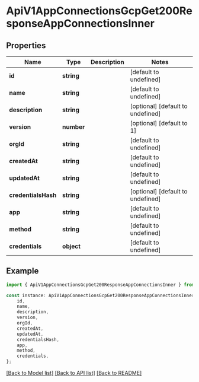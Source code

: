 # ApiV1AppConnectionsGcpGet200ResponseAppConnectionsInner


## Properties

Name | Type | Description | Notes
------------ | ------------- | ------------- | -------------
**id** | **string** |  | [default to undefined]
**name** | **string** |  | [default to undefined]
**description** | **string** |  | [optional] [default to undefined]
**version** | **number** |  | [optional] [default to 1]
**orgId** | **string** |  | [default to undefined]
**createdAt** | **string** |  | [default to undefined]
**updatedAt** | **string** |  | [default to undefined]
**credentialsHash** | **string** |  | [optional] [default to undefined]
**app** | **string** |  | [default to undefined]
**method** | **string** |  | [default to undefined]
**credentials** | **object** |  | [default to undefined]

## Example

```typescript
import { ApiV1AppConnectionsGcpGet200ResponseAppConnectionsInner } from './api';

const instance: ApiV1AppConnectionsGcpGet200ResponseAppConnectionsInner = {
    id,
    name,
    description,
    version,
    orgId,
    createdAt,
    updatedAt,
    credentialsHash,
    app,
    method,
    credentials,
};
```

[[Back to Model list]](../README.md#documentation-for-models) [[Back to API list]](../README.md#documentation-for-api-endpoints) [[Back to README]](../README.md)
